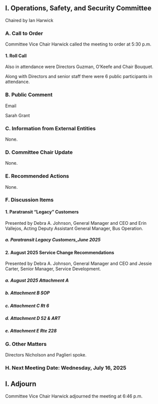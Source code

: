 ## I. Operations, Safety, and Security Committee

Chaired by Ian Harwick

### A. Call to Order

Committee Vice Chair Harwick called the meeting to order at 5:30 p.m.

#### 1. Roll Call

Also in attendance were Directors Guzman, O’Keefe and Chair Bouquet.

Along with Directors and senior staff there were 6 public participants in attendance.

### B. Public Comment

Email

Sarah Grant

### C. Information from External Entities

None.

### D. Committee Chair Update

None.

### E. Recommended Actions

None.

### F. Discussion Items

#### 1. Paratransit “Legacy” Customers

Presented by Debra A. Johnson, General Manager and CEO and Erin Vallejos, Acting Deputy Assistant General Manager, Bus Operation.

##### a. Paratransit Legacy Customers_June 2025

#### 2. August 2025 Service Change Recommendations

Presented by Debra A. Johnson, General Manager and CEO and Jessie Carter, Senior Manager, Service Development.

##### a. August 2025 Attachment A

##### b. Attachment B SOP

##### c. Attachment C Rt 6

##### d. Attachment D 52 & ART

##### e. Attachment E Rte 228

### G. Other Matters

Directors Nicholson and Paglieri spoke.

### H. Next Meeting Date: Wednesday, July 16, 2025

## I. Adjourn

Committee Vice Chair Harwick adjourned the meeting at 6:46 p.m.